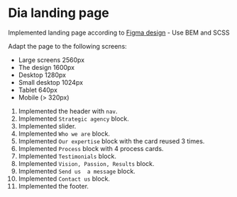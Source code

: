 # Dia landing page
Implemented landing page according to [Figma design](https://www.figma.com/file/7qwsWggv9BAxMi2VPhBuPr/Air-(formerly-Dia)?node-id=9138%3A35) - Use BEM and SCSS

Adapt the page to the following screens:
- Large screens 2560px
- The design 1600px
- Desktop 1280px
- Small desktop 1024px
- Tablet 640px
- Mobile (> 320px)

1. Implemented the header with `nav`.
1. Implemented `Strategic agency` block.
1. Implemented slider.
3. Implemented `Who we are` block.
4. Implemented `Our expertise` block with the card reused 3 times.
5. Implemented `Process` block with 4 process cards.
6. Implemented `Testimonials` block.
8. Implemented `Vision, Passion, Results` block.
9. Implemented `Send us  a message` block.
10. Implemented `Contact us` block.
11. Implemented the footer.

